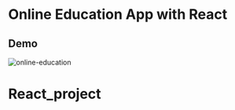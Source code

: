 # Online Education App with React
## Demo
![online-education](https://user-images.githubusercontent.com/106542921/231046452-9d66bb03-7ec2-4ca1-8cf9-3288b8651bdd.jpg)
# React_project
